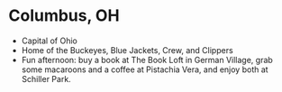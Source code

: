 # Columbus, OH

- Capital of Ohio
- Home of the Buckeyes, Blue Jackets, Crew, and Clippers
- Fun afternoon: buy a book at The Book Loft in German Village, grab some macaroons and a coffee at Pistachia Vera, and enjoy both at Schiller Park.
